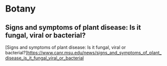# Botany

## Signs and symptoms of plant disease: Is it fungal, viral or bacterial?
[Signs and symptoms of plant disease: Is it fungal, viral or bacterial?]<https://www.canr.msu.edu/news/signs_and_symptoms_of_plant_disease_is_it_fungal_viral_or_bacterial>
